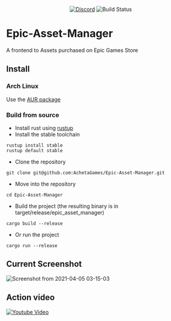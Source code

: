 <p align="center">
<a href="https://discord.gg/dumxVnYe6n">
    <img alt="Discord" src="https://img.shields.io/discord/332629362094374913"></a>
    <img alt="Build Status" src="https://github.com/AchetaGames/Epic-Asset-Manager/actions/workflows/rust.yml/badge.svg">
</p>

# Epic-Asset-Manager
A frontend to Assets purchased on Epic Games Store

## Install
### Arch Linux
Use the [AUR package](https://aur.archlinux.org/packages/eam-git)
### Build from source
 - Install rust using [rustup](https://rustup.rs/)
 - Install the stable toolchain
```
rustup install stable
rustup default stable
```
 - Clone the repository
```
git clone git@github.com:AchetaGames/Epic-Asset-Manager.git
```
 - Move into the repository
```
cd Epic-Asset-Manager
```
 - Build the project (the resulting binary is in target/release/epic_asset_manager)
```
cargo build --release
```
 - Or run the project
```
cargo run --release
```

## Current Screenshot
![Screenshot from 2021-04-05 03-15-03](https://user-images.githubusercontent.com/252905/113527240-2bbb8800-95bd-11eb-8580-60711816fd21.png)

## Action video 
[![Youtube Video](https://img.youtube.com/vi/mF0RGK5LglE/maxresdefault.jpg)](https://youtu.be/mF0RGK5LglE)
